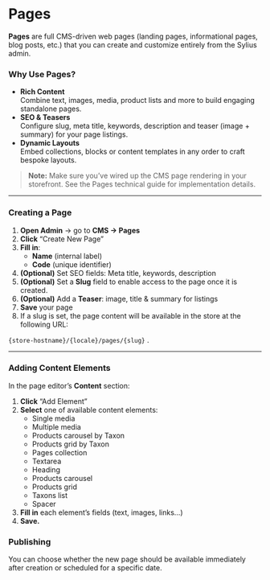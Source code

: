 # Pages

**Pages** are full CMS-driven web pages (landing pages, informational pages, blog posts, etc.) that you can create and customize entirely from the Sylius admin.

### Why Use Pages?

* **Rich Content**\
  Combine text, images, media, product lists and more to build engaging standalone pages.
* **SEO & Teasers**\
  Configure slug, meta title, keywords, description and teaser (image + summary) for your page listings.
* **Dynamic Layouts**\
  Embed collections, blocks or content templates in any order to craft bespoke layouts.

> **Note:** Make sure you’ve wired up the CMS page rendering in your storefront. See the Pages technical guide for implementation details.

***

### Creating a Page

1. **Open Admin** → go to **CMS → Pages**
2. **Click** “Create New Page”
3. **Fill in**:
   * **Name** (internal label)
   * **Code** (unique identifier)
4. **(Optional)** Set SEO fields: Meta title, keywords, description
5. **(Optional)** Set a **Slug** field to enable access to the page once it is created.
6. **(Optional)** Add a **Teaser**: image, title & summary for listings
7. **Save** your page
8. If a slug is set, the page content will be available in the store at the following URL:

`{store-hostname}/{locale}/pages/{slug}` .

***

### Adding Content Elements

In the page editor’s **Content** section:

1. **Click** “Add Element”
2. **Select** one of available content elements:
   * Single media
   * Multiple media
   * Products carousel by Taxon
   * Products grid by Taxon
   * Pages collection
   * Textarea
   * Heading
   * Products carousel
   * Products grid
   * Taxons list
   * Spacer
3. **Fill in** each element’s fields (text, images, links…)
4. **Save.**

### Publishing

You can choose whether the new page should be available immediately after creation or scheduled for a specific date.
